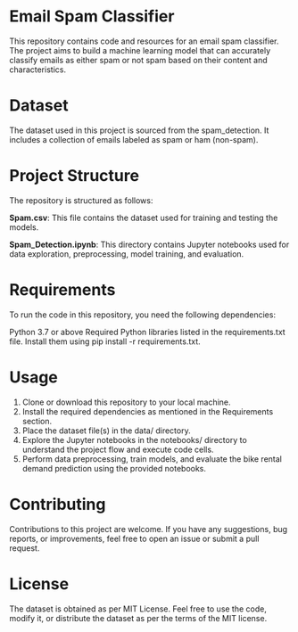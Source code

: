 # Email Spam Classifier

This repository contains code and resources for an email spam classifier. The project aims to build a machine learning model that can accurately classify emails as either spam or not spam based on their content and characteristics.

# Dataset
The dataset used in this project is sourced from the spam_detection. It includes a collection of emails labeled as spam or ham (non-spam).

# Project Structure
The repository is structured as follows:

<b>Spam.csv</b>: This file contains the dataset used for training and testing the models.

<b>Spam_Detection.ipynb</b>: This directory contains Jupyter notebooks used for data exploration, preprocessing, model training, and evaluation.

# Requirements
To run the code in this repository, you need the following dependencies:

Python 3.7 or above
Required Python libraries listed in the requirements.txt file. Install them using pip install -r requirements.txt.

# Usage
1. Clone or download this repository to your local machine.
2. Install the required dependencies as mentioned in the Requirements section.
3. Place the dataset file(s) in the data/ directory.
4. Explore the Jupyter notebooks in the notebooks/ directory to understand the project flow and execute code cells.
5. Perform data preprocessing, train models, and evaluate the bike rental demand prediction using the provided notebooks.

# Contributing
Contributions to this project are welcome. If you have any suggestions, bug reports, or improvements, feel free to open an issue or submit a pull request.

# License
The dataset is obtained as per MIT License. Feel free to use the code, modify it, or distribute the dataset as per the terms of the MIT license.


